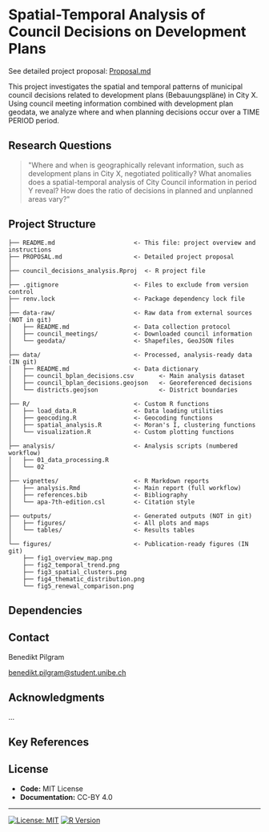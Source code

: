 # Spatial-Temporal Analysis of Council Decisions on Development Plans

See detailed project proposal: [Proposal.md](Proposal.md)

This project investigates the spatial and temporal patterns of municipal council decisions related to development plans (Bebauungspläne) in City X. Using council meeting information combined with development plan geodata, we analyze where and when planning decisions occur over a TIME PERIOD period.

## Research Questions

> "Where and when is geographically relevant information, such as development plans in City X, negotiated politically? What anomalies does a spatial-temporal analysis of City Council information in period Y reveal? How does the ratio of decisions in planned and unplanned areas vary?"


## Project Structure

```
├── README.md                      <- This file: project overview and instructions
├── PROPOSAL.md                    <- Detailed project proposal
│
├── council_decisions_analysis.Rproj  <- R project file
│
├── .gitignore                     <- Files to exclude from version control
├── renv.lock                      <- Package dependency lock file
│
├── data-raw/                      <- Raw data from external sources (NOT in git)
│   ├── README.md                  <- Data collection protocol
│   ├── council_meetings/          <- Downloaded council information
│   └── geodata/                   <- Shapefiles, GeoJSON files
│
├── data/                          <- Processed, analysis-ready data (IN git)
│   ├── README.md                  <- Data dictionary
│   ├── council_bplan_decisions.csv       <- Main analysis dataset
│   ├── council_bplan_decisions.geojson   <- Georeferenced decisions
│   └── districts.geojson                 <- District boundaries
│
├── R/                             <- Custom R functions
│   ├── load_data.R                <- Data loading utilities
│   ├── geocoding.R                <- Geocoding functions
│   ├── spatial_analysis.R         <- Moran's I, clustering functions
│   └── visualization.R            <- Custom plotting functions
│
├── analysis/                      <- Analysis scripts (numbered workflow)
│   ├── 01_data_processing.R
│   └── 02
│
├── vignettes/                     <- R Markdown reports
│   ├── analysis.Rmd               <- Main report (full workflow)
│   ├── references.bib             <- Bibliography
│   └── apa-7th-edition.csl        <- Citation style
│
├── outputs/                       <- Generated outputs (NOT in git)
│   ├── figures/                   <- All plots and maps
│   └── tables/                    <- Results tables
│
└── figures/                       <- Publication-ready figures (IN git)
    ├── fig1_overview_map.png
    ├── fig2_temporal_trend.png
    ├── fig3_spatial_clusters.png
    ├── fig4_thematic_distribution.png
    └── fig5_renewal_comparison.png
```


## Dependencies


## Contact
Benedikt Pilgram

benedikt.pilgram@student.unibe.ch


## Acknowledgments
...

## Key References

## License
- **Code:** MIT License
- **Documentation:** CC-BY 4.0

---

[![License: MIT](https://img.shields.io/badge/License-MIT-yellow.svg)](https://opensource.org/licenses/MIT)
[![R Version](https://img.shields.io/badge/R-%3E%3D%204.3.0-blue.svg)](https://www.r-project.org/)
